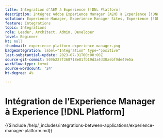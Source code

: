 ```yaml
---
title: Intégration d’AEM à Experience [!DNL Platform]
description: Intégrez Adobe Experience Manager (AEM) à Experience [!DNL Platform] pour maximiser la valeur de vos données.
solution: Experience Manager, Experience Manager Sites, Experience [!DNL Platform]
feature: Integrations
topic: Integrations
role: Leader, Architect, Admin, Developer
level: Beginner
kt: null
thumbnail: experience-platform-experience-manager.png
badgeIntegration: label="Intégration" type="positive"
last-substantial-update: 2023-07-31T00:00:00Z
source-git-commit: 509b227f360718e81fb19d3a4d30aebf9de49e5a
workflow-type: tm+mt
source-wordcount: '24'
ht-degree: 4%

---
```



# Intégration de l’Experience Manager à Experience [!DNL Platform]

{{$include /help/_includes/integrations-between-applications/experience-manager-platform.md}}
